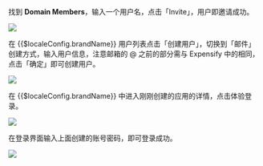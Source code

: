 <IntegrationDetailCard :title="`在 Expensify 中邀请用户`">

找到 **Domain Members**，输入一个用户名，点击「Invite」，用户即邀请成功。

![](~@imagesZhCn/integration/expensify/3-1.png)

</IntegrationDetailCard>

<IntegrationDetailCard :title="`在 ${$localeConfig.brandName} 中创建用户`">

在 {{$localeConfig.brandName}} 用户列表点击「创建用户」，切换到「邮件」创建方式，输入用户信息，注意邮箱的 @ 之前的部分需与 Expensify 中的相同，点击「确定」即可创建用户。

![](~@imagesZhCn/integration/expensify/3-2.png)

</IntegrationDetailCard>

<IntegrationDetailCard :title="`体验登录`">

在 {{$localeConfig.brandName}} 中进入刚刚创建的应用的详情，点击体验登录。

![](~@imagesZhCn/integration/expensify/3-3.png)

在登录界面输入上面创建的账号密码，即可登录成功。

![](~@imagesZhCn/integration/expensify/3-4.png)

</IntegrationDetailCard>
